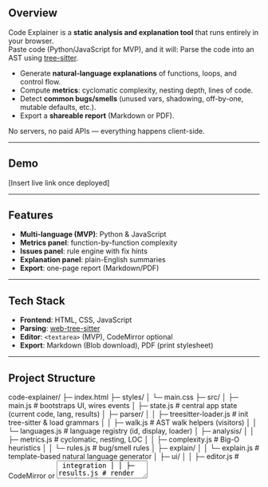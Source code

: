 ## Overview
Code Explainer is a **static analysis and explanation tool** that runs entirely in your browser.  
Paste code (Python/JavaScript for MVP), and it will:
Parse the code into an AST using [tree-sitter](https://tree-sitter.github.io/tree-sitter/).
- Generate **natural-language explanations** of functions, loops, and control flow.
- Compute **metrics**: cyclomatic complexity, nesting depth, lines of code.
- Detect **common bugs/smells** (unused vars, shadowing, off-by-one, mutable defaults, etc.).
- Export a **shareable report** (Markdown or PDF).

No servers, no paid APIs — everything happens client-side.

---

## Demo
[Insert live link once deployed]  

---

## Features
- **Multi-language (MVP)**: Python & JavaScript
- **Metrics panel**: function-by-function complexity
- **Issues panel**: rule engine with fix hints
- **Explanation panel**: plain-English summaries
- **Export**: one-page report (Markdown/PDF)

---

## Tech Stack
- **Frontend**: HTML, CSS, JavaScript
- **Parsing**: [web-tree-sitter](https://github.com/tree-sitter/tree-sitter/tree/master/lib/binding_web)
- **Editor**: `<textarea>` (MVP), CodeMirror optional
- **Export**: Markdown (Blob download), PDF (print stylesheet)

---

## Project Structure
code-explainer/
├─ index.html
├─ styles/
│  └─ main.css
├─ src/
│  ├─ main.js                 # bootstraps UI, wires events
│  ├─ state.js                # central app state (current code, lang, results)
│  ├─ parser/
│  │  ├─ treesitter-loader.js # init tree-sitter & load grammars
│  │  ├─ walk.js              # AST walk helpers (visitors)
│  │  └─ languages.js         # language registry (id, display, loader)
│  ├─ analysis/
│  │  ├─ metrics.js           # cyclomatic, nesting, LOC
│  │  ├─ complexity.js        # Big-O heuristics
│  │  └─ rules.js             # bug/smell rules
│  ├─ explain/
│  │  └─ explain.js           # template-based natural language generator
│  ├─ ui/
│  │  ├─ editor.js            # CodeMirror or <textarea> integration
│  │  ├─ results.js           # render metrics, issues, explanation
│  │  └─ export.js            # export to PDF/Markdown
│  └─ util/
│     ├─ debounce.js
│     └─ dom.js
├─ vendor/
│  ├─ web-tree-sitter.js
│  ├─ tree-sitter-python.wasm
│  └─ tree-sitter-javascript.wasm
└─ docs/
   ├─ architecture.md
   ├─ README.md
   └─ rules.md

## Usage

Paste code into the editor.

Select a language (Python or JavaScript).

Click Analyze to view metrics, issues, and explanation.

Click Export to download a report.
